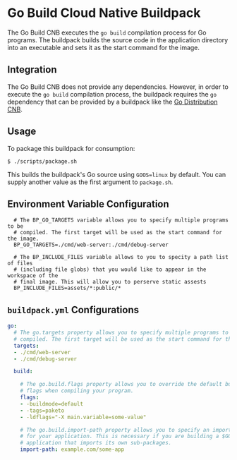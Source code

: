 # Go Build Cloud Native Buildpack

The Go Build CNB executes the `go build` compilation process for Go programs.
The buildpack builds the source code in the application directory into an
executable and sets it as the start command for the image.

## Integration

The Go Build CNB does not provide any dependencies. However, in order to
execute the `go build` compilation process, the buildpack requires the `go`
dependency that can be provided by a buildpack like the [Go Distribution
CNB](https://github.com/paketo-buildpacks/go-dist).

## Usage

To package this buildpack for consumption:

```
$ ./scripts/package.sh
```

This builds the buildpack's Go source using `GOOS=linux` by default. You can
supply another value as the first argument to `package.sh`.

## Environment Variable Configuration
```
  # The BP_GO_TARGETS variable allows you to specify multiple programs to be
  # compiled. The first target will be used as the start command for the image.
  BP_GO_TARGETS=./cmd/web-server:./cmd/debug-server

  # The BP_INCLUDE_FILES variable allows to you to specity a path list of files
  # (including file globs) that you would like to appear in the workspace of the
  # final image. This will allow you to perserve static assests
  BP_INCLUDE_FILES=assets/*:public/*
```

## `buildpack.yml` Configurations

```yaml
go:
  # The go.targets property allows you to specify multiple programs to be
  # compiled. The first target will be used as the start command for the image.
  targets:
  - ./cmd/web-server
  - ./cmd/debug-server

  build:

    # The go.build.flags property allows you to override the default build
    # flags when compiling your program.
    flags:
    - -buildmode=default
    - -tags=paketo
    - -ldflags="-X main.variable=some-value"

    # The go.build.import-path property allows you to specify an import path
    # for your application. This is necessary if you are building a $GOPATH
    # application that imports its own sub-packages.
    import-path: example.com/some-app
```
